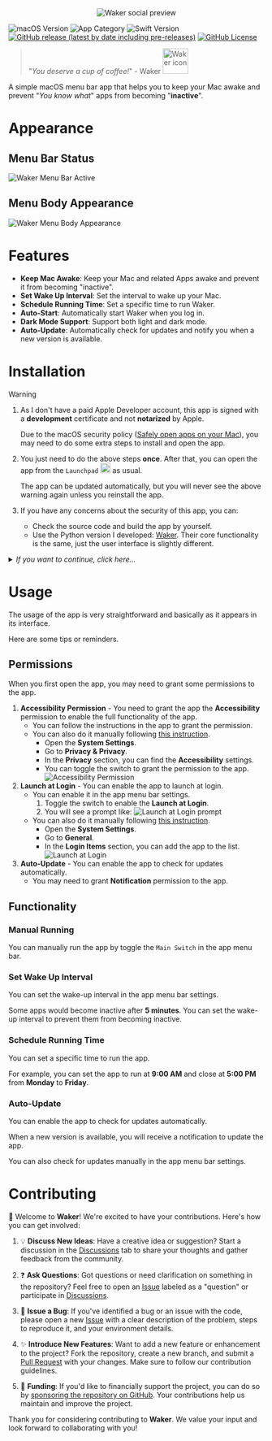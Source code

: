 <div style="text-align:center;">
    <img src="./docs/social-preview.png" alt="Waker social preview">
</div>

![macOS Version](https://img.shields.io/badge/macOS_Version-13.0%2B-green?logo=macOS)
![App Category](https://img.shields.io/badge/App_Category-Utilities-blue?logo=apple)
![Swift Version](https://img.shields.io/badge/Swift_Version-5-blue?logo=swift)
[![GitHub release (latest by date including pre-releases)](https://img.shields.io/github/v/release/ChenglongMa/waker-mac?include_prereleases)](https://github.com/ChenglongMa/waker-mac/releases/latest)
[![GitHub License](https://img.shields.io/github/license/ChenglongMa/waker-mac)](https://github.com/ChenglongMa/waker-mac/blob/main/LICENSE)


> "_You deserve a cup of coffee!_" - Waker  <img src="./docs/icon.svg" alt="Waker icon" width="50px">

A simple macOS menu bar app that helps you to keep your Mac awake and prevent "_You know what_" apps from becoming "**inactive**".

# Appearance
## Menu Bar Status

![Waker Menu Bar Active](./docs/appearance/menu-bar-status.svg)

## Menu Body Appearance
![Waker Menu Body Appearance](./docs/appearance/menu-body-appearance.png)

# Features

- **Keep Mac Awake**: Keep your Mac and related Apps awake and prevent it from becoming "inactive".
- **Set Wake Up Interval**: Set the interval to wake up your Mac.
- **Schedule Running Time**: Set a specific time to run Waker.
- **Auto-Start**: Automatically start Waker when you log in.
- **Dark Mode Support**: Support both light and dark mode.
- **Auto-Update**: Automatically check for updates and notify you when a new version is available.

# Installation

> [!WARNING]
> 1. As I don't have a paid Apple Developer account, this app is signed with a **development** certificate and not **notarized** by Apple.
> 
>    Due to the macOS security policy ([Safely open apps on your Mac](https://support.apple.com/en-us/102445)), you may need to do some extra steps to install and open the app.
> 
> 2. You just need to do the above steps **once**. After that, you can open the app from the `Launchpad` <img src="./docs/assets/launchpad.jpg.webp" alt="launchpad icon" width="20px"> as usual.
>
>    The app can be updated automatically, but you will never see the above warning again unless you reinstall the app.
>
> 3. If you have any concerns about the security of this app, you can:
>    - Check the source code and build the app by yourself.
>    - Use the Python version I developed: [Waker](https://github.com/ChenglongMa/waker). Their core functionality is the same, just the user interface is slightly different.

<details markdown="1">
  <summary><i>If you want to continue, click here...</i></summary>

## Download

You can download the latest version of Waker `.dmg` installer from the [release page](https://github.com/ChenglongMa/waker-mac/releases/latest).

## Installation Steps

1. Please **right-click** the `.dmg` file and select `Open` to open the installer.
    - 🔴 If you **double-click** the `.dmg` file, you may encounter the following warning:
        ![double click warning](./docs/installation/double-click-dmg.png)
    - 🟢 When right-clicking the `.dmg` file, you will see the following warning, **please click `Open`**.
        ![right click dmg](./docs/installation/right-click-dmg.png)
2. Please **drag** the `Waker.app` to the `Applications` folder.
    ![Drag to Applications](./docs/installation/dmg-installer.png)
3. You will find the `Waker.app` in the `Launchpad` <img src="./docs/assets/launchpad.jpg.webp" alt="launchpad icon" width="20px"> or `Applications` folder.
    - 🔴 If you open the app from `Launchpad` <img src="./docs/assets/launchpad.jpg.webp" alt="launchpad icon" width="20px">, you will see the following warning, **please click `Show in Finder`**.
        ![warning in launchpad](./docs/installation/open-in-application.png)
    - 🟢 Please **right-click** the app from the `Applications` folder and select `Open`, you will see the following warning, **Please click `Open`**.
        ![warning in finder](./docs/installation/right-click-in-finder.png)
4. Finally, you can find the app in the menu bar, as shown in [Appearance Section](#appearance).
5. From now on, you can open the app from the `Launchpad` <img src="./docs/assets/launchpad.jpg.webp" alt="launchpad icon" width="20px"> as usual.

</details>

# Usage

The usage of the app is very straightforward and basically as it appears in its interface.

Here are some tips or reminders.

## Permissions

When you first open the app, you may need to grant some permissions to the app.

1. **Accessibility Permission** - You need to grant the app the **Accessibility** permission to enable the full functionality of the app.
    - You can follow the instructions in the app to grant the permission.
    - You can also do it manually following [this instruction](https://support.apple.com/en-au/guide/mac-help/mh43185/mac#:~:text=To%20review%20app%20permissions%20—%20for,any%20app%20in%20the%20list.).
        - Open the **System Settings**.
        - Go to **Privacy & Privacy**.
        - In the **Privacy** section, you can find the **Accessibility** settings.
        - You can toggle the switch to grant the permission to the app.
        ![Accessibility Permission](./docs/usage/accessibility-permission.png)
2. **Launch at Login** - You can enable the app to launch at login.
   - You can enable it in the app menu bar settings.
      1. Toggle the switch to enable the **Launch at Login**.
      2. You will see a prompt like:
        ![Launch at Login prompt](./docs/usage/launch-at-login-prompt.png)
   - You can also do it manually following [this instruction](https://support.apple.com/en-au/guide/mac-help/mh15189/mac).
       - Open the **System Settings**.
       - Go to **General**.
       - In the **Login Items** section, you can add the app to the list.
       ![Launch at Login](./docs/usage/launch-at-login-settings.png)
1. **Auto-Update** - You can enable the app to check for updates automatically.
   - You may need to grant **Notification** permission to the app.

## Functionality

### Manual Running

You can manually run the app by toggle the `Main Switch` in the app menu bar.

### Set Wake Up Interval

You can set the wake-up interval in the app menu bar settings.

Some apps would become inactive after **5 minutes**. You can set the wake-up interval to prevent them from becoming inactive.

### Schedule Running Time

You can set a specific time to run the app.

For example, you can set the app to run at **9:00 AM** and close at **5:00 PM** from **Monday** to **Friday**.

### Auto-Update

You can enable the app to check for updates automatically.

When a new version is available, you will receive a notification to update the app.

You can also check for updates manually in the app menu bar settings.

# Contributing

👋 Welcome to **Waker**! We're excited to have your contributions. Here's how you can get involved:

1. 💡 **Discuss New Ideas**: Have a creative idea or suggestion? Start a discussion in
   the [Discussions](https://github.com/ChenglongMa/waker-mac/discussions) tab to share your thoughts and
   gather feedback from the community.

2. ❓ **Ask Questions**: Got questions or need clarification on something in the repository? Feel free to open
   an [Issue](https://github.com/ChenglongMa/waker-mac/issues) labeled as a "question" or participate
   in [Discussions](https://github.com/ChenglongMa/waker-mac/discussions).

3. 🐛 **Issue a Bug**: If you've identified a bug or an issue with the code, please open a
   new [Issue](https://github.com/ChenglongMa/waker-mac/issues) with a clear description of the problem, steps
   to reproduce it, and your environment details.

4. ✨ **Introduce New Features**: Want to add a new feature or enhancement to the project? Fork the repository, create a
   new branch, and submit a [Pull Request](https://github.com/ChenglongMa/waker-mac/pulls) with your changes.
   Make sure to follow our contribution guidelines.

5. 💖 **Funding**: If you'd like to financially support the project, you can do so
   by [sponsoring the repository on GitHub](https://github.com/sponsors/ChenglongMa). Your contributions help us
   maintain and improve the project.

Thank you for considering contributing to **Waker**. 
We value your input and look forward to collaborating with you!
